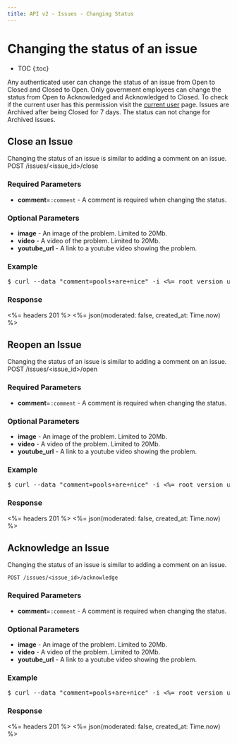 ```yaml
---
title: API v2 - Issues - Changing Status
---
```


# Changing the status of an issue

* TOC
{:toc}

Any authenticated user can change the status of an issue from Open to Closed and Closed to Open. Only government employees can change the status from Open to Acknowledged and Acknowledged to Closed. To check if the current user has this permission visit the <a href="/v2/users/#show-current-user">current user</a> page. Issues are Archived after being Closed for 7 days. The status can not change for Archived issues. 

## Close an Issue

Changing the status of an issue is similar to adding a comment on an issue. 
    POST /issues/<issue_id>/close

### Required Parameters

* **comment**=`:comment` - A comment is required when changing the status.

### Optional Parameters

* **image** - An image of the problem. Limited to 20Mb.
* **video** - A video of the problem. Limited to 20Mb.
* **youtube_url** - A link to a youtube video showing the problem.

### Example

<pre class="terminal">
$ curl --data "comment=pools+are+nice" -i <%= root_version_url %>/issues/1/close
</pre>

### Response

<%= headers 201 %>
<%= json(moderated: false, created_at: Time.now) %>

## Reopen an Issue

Changing the status of an issue is similar to adding a comment on an issue. 
    POST /issues/<issue_id>/open

### Required Parameters

* **comment**=`:comment` - A comment is required when changing the status.

### Optional Parameters

* **image** - An image of the problem. Limited to 20Mb.
* **video** - A video of the problem. Limited to 20Mb.
* **youtube_url** - A link to a youtube video showing the problem.

### Example

<pre class="terminal">
$ curl --data "comment=pools+are+nice" -i <%= root_version_url %>/issues/1/close
</pre>

### Response

<%= headers 201 %>
<%= json(moderated: false, created_at: Time.now) %>

## Acknowledge an Issue

Changing the status of an issue is similar to adding a comment on an issue. 

    POST /issues/<issue_id>/acknowledge

### Required Parameters

* **comment**=`:comment` - A comment is required when changing the status.

### Optional Parameters

* **image** - An image of the problem. Limited to 20Mb.
* **video** - A video of the problem. Limited to 20Mb.
* **youtube_url** - A link to a youtube video showing the problem.

### Example

<pre class="terminal">
$ curl --data "comment=pools+are+nice" -i <%= root_version_url %>/issues/1/acknowledge
</pre>

### Response

<%= headers 201 %>
<%= json(moderated: false, created_at: Time.now) %>
